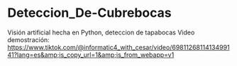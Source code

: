 # Deteccion_De-Cubrebocas
Visión artificial hecha en Python, deteccion de tapabocas   Video demostración:  https://www.tiktok.com/@informatic4_with_cesar/video/6981126811413499141?lang=es&amp;is_copy_url=1&amp;is_from_webapp=v1
